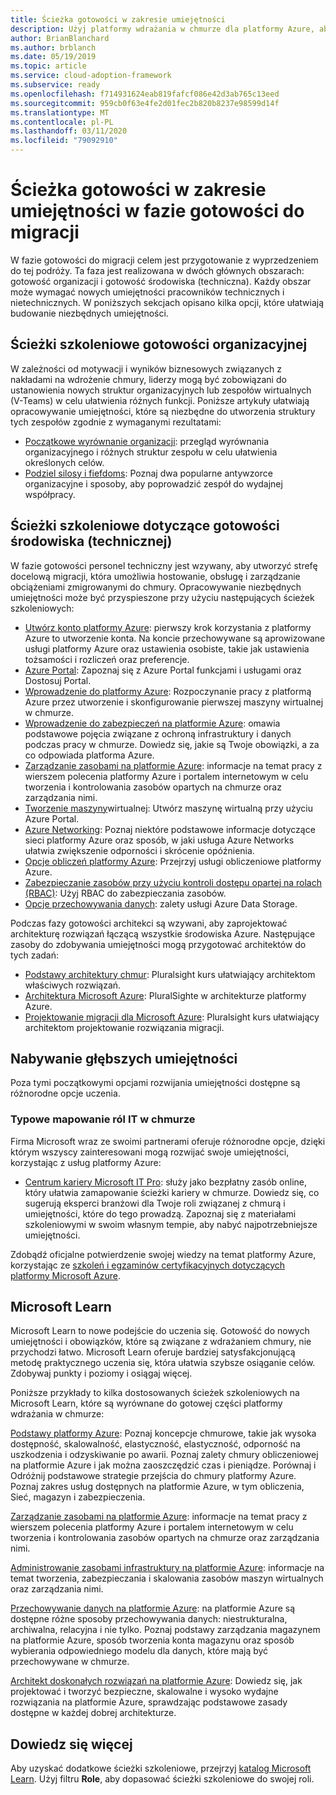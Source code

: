 ```yaml
---
title: Ścieżka gotowości w zakresie umiejętności
description: Użyj platformy wdrażania w chmurze dla platformy Azure, aby dowiedzieć się, jak budować umiejętności niezbędne do ukończenia podróży migracji.
author: BrianBlanchard
ms.author: brblanch
ms.date: 05/19/2019
ms.topic: article
ms.service: cloud-adoption-framework
ms.subservice: ready
ms.openlocfilehash: f714931624eab819fafcf086e42d3ab765c13eed
ms.sourcegitcommit: 959cb0f63e4fe2d01fec2b820b8237e98599d14f
ms.translationtype: MT
ms.contentlocale: pl-PL
ms.lasthandoff: 03/11/2020
ms.locfileid: "79092910"
---
```

# <a name="skills-readiness-path-during-the-ready-phase-of-a-migration-journey"></a>Ścieżka gotowości w zakresie umiejętności w fazie gotowości do migracji

W fazie gotowości do migracji celem jest przygotowanie z wyprzedzeniem do tej podróży. Ta faza jest realizowana w dwóch głównych obszarach: gotowość organizacji i gotowość środowiska (techniczna). Każdy obszar może wymagać nowych umiejętności pracowników technicznych i nietechnicznych. W poniższych sekcjach opisano kilka opcji, które ułatwiają budowanie niezbędnych umiejętności.

## <a name="organizational-readiness-learning-paths"></a>Ścieżki szkoleniowe gotowości organizacyjnej

W zależności od motywacji i wyników biznesowych związanych z nakładami na wdrożenie chmury, liderzy mogą być zobowiązani do ustanowienia nowych struktur organizacyjnych lub zespołów wirtualnych (V-Teams) w celu ułatwienia różnych funkcji. Poniższe artykuły ułatwiają opracowywanie umiejętności, które są niezbędne do utworzenia struktury tych zespołów zgodnie z wymaganymi rezultatami:

- [Początkowe wyrównanie organizacji](./index.md): przegląd wyrównania organizacyjnego i różnych struktur zespołu w celu ułatwienia określonych celów.
- [Podziel silosy i fiefdoms](../organize/fiefdoms-silos.md): Poznaj dwa popularne antywzorce organizacyjne i sposoby, aby poprowadzić zespół do wydajnej współpracy.

## <a name="environmental-technical-readiness-learning-paths"></a>Ścieżki szkoleniowe dotyczące gotowości środowiska (technicznej)

W fazie gotowości personel techniczny jest wzywany, aby utworzyć strefę docelową migracji, która umożliwia hostowanie, obsługę i zarządzanie obciążeniami zmigrowanymi do chmury. Opracowywanie niezbędnych umiejętności może być przyspieszone przy użyciu następujących ścieżek szkoleniowych:

- [Utwórz konto platformy Azure](https://docs.microsoft.com/learn/modules/create-an-azure-account): pierwszy krok korzystania z platformy Azure to utworzenie konta. Na koncie przechowywane są aprowizowane usługi platformy Azure oraz ustawienia osobiste, takie jak ustawienia tożsamości i rozliczeń oraz preferencje.
- [Azure Portal](https://docs.microsoft.com/learn/modules/tour-azure-portal): Zapoznaj się z Azure Portal funkcjami i usługami oraz Dostosuj Portal.
- [Wprowadzenie do platformy Azure](https://docs.microsoft.com/learn/modules/welcome-to-azure): Rozpoczynanie pracy z platformą Azure przez utworzenie i skonfigurowanie pierwszej maszyny wirtualnej w chmurze.
- [Wprowadzenie do zabezpieczeń na platformie Azure](https://docs.microsoft.com/learn/modules/intro-to-security-in-azure): omawia podstawowe pojęcia związane z ochroną infrastruktury i danych podczas pracy w chmurze. Dowiedz się, jakie są Twoje obowiązki, a za co odpowiada platforma Azure.
- [Zarządzanie zasobami na platformie Azure](https://docs.microsoft.com/learn/paths/manage-resources-in-azure): informacje na temat pracy z wierszem polecenia platformy Azure i portalem internetowym w celu tworzenia i kontrolowania zasobów opartych na chmurze oraz zarządzania nimi.
- [Tworzenie maszyny](https://docs.microsoft.com/learn/modules/create-windows-virtual-machine-in-azure)wirtualnej: Utwórz maszynę wirtualną przy użyciu Azure Portal.
- [Azure Networking](https://docs.microsoft.com/learn/modules/intro-to-azure-networking): Poznaj niektóre podstawowe informacje dotyczące sieci platformy Azure oraz sposób, w jaki usługa Azure Networks ułatwia zwiększenie odporności i skrócenie opóźnienia.
- [Opcje obliczeń platformy Azure](https://docs.microsoft.com/learn/modules/intro-to-azure-compute): Przejrzyj usługi obliczeniowe platformy Azure.
- [Zabezpieczanie zasobów przy użyciu kontroli dostępu opartej na rolach (RBAC)](https://docs.microsoft.com/learn/modules/secure-azure-resources-with-rbac): Użyj RBAC do zabezpieczania zasobów.
- [Opcje przechowywania danych](https://docs.microsoft.com/learn/modules/intro-to-data-in-azure/index): zalety usługi Azure Data Storage.

Podczas fazy gotowości architekci są wzywani, aby zaprojektować architekturę rozwiązań łączącą wszystkie środowiska Azure. Następujące zasoby do zdobywania umiejętności mogą przygotować architektów do tych zadań:

- [Podstawy architektury chmur](https://app.pluralsight.com/library/courses/cloud-architecture-foundations): Pluralsight kurs ułatwiający architektom właściwych rozwiązań.
- [Architektura Microsoft Azure](https://app.pluralsight.com/library/courses/cloud-architecture-foundations): PluralSighte w architekturze platformy Azure.
- [Projektowanie migracji dla Microsoft Azure](https://app.pluralsight.com/library/courses/cloud-architecture-foundations): Pluralsight kurs ułatwiający architektom projektowanie rozwiązania migracji.

## <a name="deeper-skills-exploration"></a>Nabywanie głębszych umiejętności

Poza tymi początkowymi opcjami rozwijania umiejętności dostępne są różnorodne opcje uczenia.

### <a name="typical-mappings-of-cloud-it-roles"></a>Typowe mapowanie ról IT w chmurze

Firma Microsoft wraz ze swoimi partnerami oferuje różnorodne opcje, dzięki którym wszyscy zainteresowani mogą rozwijać swoje umiejętności, korzystając z usług platformy Azure:

- [Centrum kariery Microsoft IT Pro](https://www.microsoft.com/itpro): służy jako bezpłatny zasób online, który ułatwia zamapowanie ścieżki kariery w chmurze. Dowiedz się, co sugerują eksperci branżowi dla Twoje roli związanej z chmurą i umiejętności, które do tego prowadzą. Zapoznaj się z materiałami szkoleniowymi w swoim własnym tempie, aby nabyć najpotrzebniejsze umiejętności.

Zdobądź oficjalne potwierdzenie swojej wiedzy na temat platformy Azure, korzystając ze [szkoleń i egzaminów certyfikacyjnych dotyczących platformy Microsoft Azure](https://www.microsoft.com/learning/azure-certification.aspx).

## <a name="microsoft-learn"></a>Microsoft Learn

Microsoft Learn to nowe podejście do uczenia się. Gotowość do nowych umiejętności i obowiązków, które są związane z wdrażaniem chmury, nie przychodzi łatwo. Microsoft Learn oferuje bardziej satysfakcjonującą metodę praktycznego uczenia się, która ułatwia szybsze osiąganie celów. Zdobywaj punkty i poziomy i osiągaj więcej.

Poniższe przykłady to kilka dostosowanych ścieżek szkoleniowych na Microsoft Learn, które są wyrównane do gotowej części platformy wdrażania w chmurze:

[Podstawy platformy Azure](https://docs.microsoft.com/learn/paths/azure-for-the-data-engineer): Poznaj koncepcje chmurowe, takie jak wysoka dostępność, skalowalność, elastyczność, elastyczność, odporność na uszkodzenia i odzyskiwanie po awarii.  Poznaj zalety chmury obliczeniowej na platformie Azure i jak można zaoszczędzić czas i pieniądze. Porównaj i Odróżnij podstawowe strategie przejścia do chmury platformy Azure. Poznaj zakres usług dostępnych na platformie Azure, w tym obliczenia, Sieć, magazyn i zabezpieczenia.

[Zarządzanie zasobami na platformie Azure](https://docs.microsoft.com/learn/paths/azure-for-the-data-engineer): informacje na temat pracy z wierszem polecenia platformy Azure i portalem internetowym w celu tworzenia i kontrolowania zasobów opartych na chmurze oraz zarządzania nimi.

[Administrowanie zasobami infrastruktury na platformie Azure](https://docs.microsoft.com/learn/paths/administer-infrastructure-resources-in-azure): informacje na temat tworzenia, zabezpieczania i skalowania zasobów maszyn wirtualnych oraz zarządzania nimi.

[Przechowywanie danych na platformie Azure](https://docs.microsoft.com/learn/paths/store-data-in-azure): na platformie Azure są dostępne różne sposoby przechowywania danych: niestrukturalna, archiwalna, relacyjna i nie tylko. Poznaj podstawy zarządzania magazynem na platformie Azure, sposób tworzenia konta magazynu oraz sposób wybierania odpowiedniego modelu dla danych, które mają być przechowywane w chmurze.

[Architekt doskonałych rozwiązań na platformie Azure](https://docs.microsoft.com/learn/paths/architect-great-solutions-in-azure): Dowiedz się, jak projektować i tworzyć bezpieczne, skalowalne i wysoko wydajne rozwiązania na platformie Azure, sprawdzając podstawowe zasady dostępne w każdej dobrej architekturze.

## <a name="learn-more"></a>Dowiedz się więcej

Aby uzyskać dodatkowe ścieżki szkoleniowe, przejrzyj [katalog Microsoft Learn](https://docs.microsoft.com/learn/browse). Użyj filtru **Role**, aby dopasować ścieżki szkoleniowe do swojej roli.
